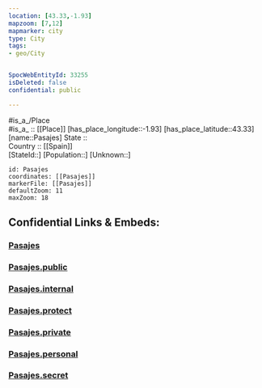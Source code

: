 ```yaml
---
location: [43.33,-1.93] 
mapzoom: [7,12] 
mapmarker: city 
type: City
tags:
- geo/City


SpocWebEntityId: 33255
isDeleted: false
confidential: public

---
```

#is_a_/Place  
#is_a_ :: [[Place]] 
[has_place_longitude::-1.93] 
[has_place_latitude::43.33] 
[name::Pasajes] 
State ::  
Country :: [[Spain]]  
[StateId::] 
[Population::] 
[Unknown::] 


```leaflet
id: Pasajes
coordinates: [[Pasajes]] 
markerFile: [[Pasajes]] 
defaultZoom: 11 
maxZoom: 18
```


## Confidential Links & Embeds: 

### [Pasajes](/_Standards/Earth/Continent/Europe/Europe~South/Spain/Provinces~Spain/Basque_Country/counties~País_Vasco/Gipuzkoa/City/Pasajes.md) 

### [Pasajes.public](/_public/Earth/Continent/Europe/Europe~South/Spain/Provinces~Spain/Basque_Country/counties~País_Vasco/Gipuzkoa/City/Pasajes.public.md) 

### [Pasajes.internal](/_internal/Earth/Continent/Europe/Europe~South/Spain/Provinces~Spain/Basque_Country/counties~País_Vasco/Gipuzkoa/City/Pasajes.internal.md) 

### [Pasajes.protect](/_protect/Earth/Continent/Europe/Europe~South/Spain/Provinces~Spain/Basque_Country/counties~País_Vasco/Gipuzkoa/City/Pasajes.protect.md) 

### [Pasajes.private](/_private/Earth/Continent/Europe/Europe~South/Spain/Provinces~Spain/Basque_Country/counties~País_Vasco/Gipuzkoa/City/Pasajes.private.md) 

### [Pasajes.personal](/_personal/Earth/Continent/Europe/Europe~South/Spain/Provinces~Spain/Basque_Country/counties~País_Vasco/Gipuzkoa/City/Pasajes.personal.md) 

### [Pasajes.secret](/_secret/Earth/Continent/Europe/Europe~South/Spain/Provinces~Spain/Basque_Country/counties~País_Vasco/Gipuzkoa/City/Pasajes.secret.md)

